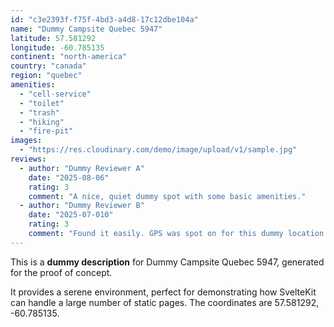 ```yaml
---
id: "c3e2393f-f75f-4bd3-a4d8-17c12dbe104a"
name: "Dummy Campsite Quebec 5947"
latitude: 57.581292
longitude: -60.785135
continent: "north-america"
country: "canada"
region: "quebec"
amenities:
  - "cell-service"
  - "toilet"
  - "trash"
  - "hiking"
  - "fire-pit"
images:
  - "https://res.cloudinary.com/demo/image/upload/v1/sample.jpg"
reviews:
  - author: "Dummy Reviewer A"
    date: "2025-08-06"
    rating: 3
    comment: "A nice, quiet dummy spot with some basic amenities."
  - author: "Dummy Reviewer B"
    date: "2025-07-010"
    rating: 3
    comment: "Found it easily. GPS was spot on for this dummy location."
---
```


This is a **dummy description** for Dummy Campsite Quebec 5947, generated for the proof of concept.

It provides a serene environment, perfect for demonstrating how SvelteKit can handle a large number of static pages. The coordinates are 57.581292, -60.785135.
